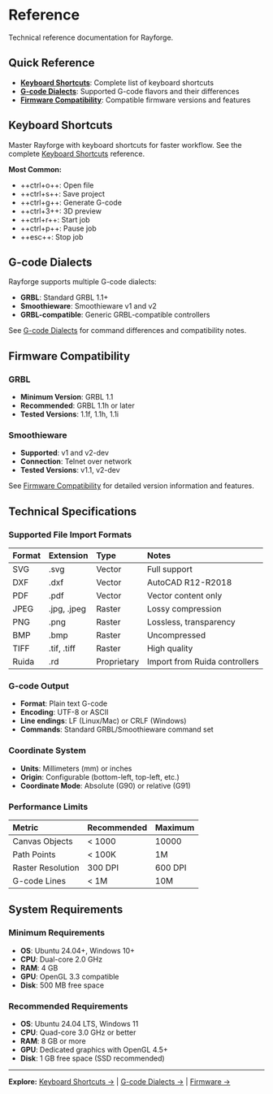 # Reference

Technical reference documentation for Rayforge.

## Quick Reference

- **[Keyboard Shortcuts](shortcuts.md)**: Complete list of keyboard shortcuts
- **[G-code Dialects](gcode-dialects.md)**: Supported G-code flavors and their differences
- **[Firmware Compatibility](firmware.md)**: Compatible firmware versions and features

## Keyboard Shortcuts

Master Rayforge with keyboard shortcuts for faster workflow. See the complete [Keyboard Shortcuts](shortcuts.md) reference.

**Most Common:**

- ++ctrl+o++: Open file
- ++ctrl+s++: Save project
- ++ctrl+g++: Generate G-code
- ++ctrl+3++: 3D preview
- ++ctrl+r++: Start job
- ++ctrl+p++: Pause job
- ++esc++: Stop job

## G-code Dialects

Rayforge supports multiple G-code dialects:

- **GRBL**: Standard GRBL 1.1+
- **Smoothieware**: Smoothieware v1 and v2
- **GRBL-compatible**: Generic GRBL-compatible controllers

See [G-code Dialects](gcode-dialects.md) for command differences and compatibility notes.

## Firmware Compatibility

### GRBL

- **Minimum Version**: GRBL 1.1
- **Recommended**: GRBL 1.1h or later
- **Tested Versions**: 1.1f, 1.1h, 1.1i

### Smoothieware

- **Supported**: v1 and v2-dev
- **Connection**: Telnet over network
- **Tested Versions**: v1.1, v2-dev

See [Firmware Compatibility](firmware.md) for detailed version information and features.

## Technical Specifications

### Supported File Import Formats

| Format | Extension | Type | Notes |
|:-------|:----------|:-----|:------|
| SVG | .svg | Vector | Full support |
| DXF | .dxf | Vector | AutoCAD R12-R2018 |
| PDF | .pdf | Vector | Vector content only |
| JPEG | .jpg, .jpeg | Raster | Lossy compression |
| PNG | .png | Raster | Lossless, transparency |
| BMP | .bmp | Raster | Uncompressed |
| TIFF | .tif, .tiff | Raster | High quality |
| Ruida | .rd | Proprietary | Import from Ruida controllers |

### G-code Output

- **Format**: Plain text G-code
- **Encoding**: UTF-8 or ASCII
- **Line endings**: LF (Linux/Mac) or CRLF (Windows)
- **Commands**: Standard GRBL/Smoothieware command set

### Coordinate System

- **Units**: Millimeters (mm) or inches
- **Origin**: Configurable (bottom-left, top-left, etc.)
- **Coordinate Mode**: Absolute (G90) or relative (G91)

### Performance Limits

| Metric | Recommended | Maximum |
|:-------|:------------|:--------|
| Canvas Objects | < 1000 | 10000 |
| Path Points | < 100K | 1M |
| Raster Resolution | 300 DPI | 600 DPI |
| G-code Lines | < 1M | 10M |

## System Requirements

### Minimum Requirements

- **OS**: Ubuntu 24.04+, Windows 10+
- **CPU**: Dual-core 2.0 GHz
- **RAM**: 4 GB
- **GPU**: OpenGL 3.3 compatible
- **Disk**: 500 MB free space

### Recommended Requirements

- **OS**: Ubuntu 24.04 LTS, Windows 11
- **CPU**: Quad-core 3.0 GHz or better
- **RAM**: 8 GB or more
- **GPU**: Dedicated graphics with OpenGL 4.5+
- **Disk**: 1 GB free space (SSD recommended)

---

**Explore:** [Keyboard Shortcuts →](shortcuts.md) | [G-code Dialects →](gcode-dialects.md) | [Firmware →](firmware.md)
